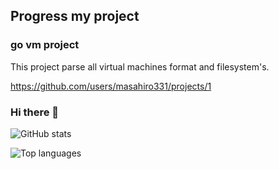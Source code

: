 ## Progress my project

### go vm project 

This project parse all virtual machines format and filesystem's.

https://github.com/users/masahiro331/projects/1 


### Hi there 👋

<!--
**masahiro331/masahiro331** is a ✨ _special_ ✨ repository because its `README.md` (this file) appears on your GitHub profile.

Here are some ideas to get you started:

- 🔭 I’m currently working on ...
- 🌱 I’m currently learning ...
- 👯 I’m looking to collaborate on ...
- 🤔 I’m looking for help with ...
- 💬 Ask me about ...
- 📫 How to reach me: ...
- 😄 Pronouns: ...
- ⚡ Fun fact: ...
-->

![GitHub stats](https://github-readme-stats.vercel.app/api?username=masahiro331&show_icons=true)


![Top languages](https://github-readme-stats.vercel.app/api/top-langs/?username=masahiro331&hide=javascript,html,css)
